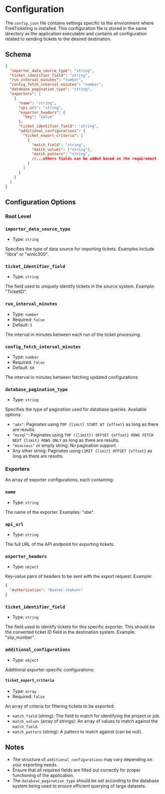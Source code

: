 # Configuration

The `config.json` file contains settings specific to the environment where FreeTicketing is installed. This configuration file is stored in the same directory as the application executable and contains all configuration related to sending tickets to the desired destination.

## Schema

```json
{
  "importer_data_source_type": "string",
  "ticket_identifier_field": "string",
  "run_interval_minutes": "number",
  "config_fetch_interval_minutes": "number",
  "database_pagination_type": "string",
  "exporters": [
    {
      "name": "string",
      "api_url": "string",
      "exporter_headers": {
        "key": "value"
      },
      "ticket_identifier_field": "string",
      "additional_configurations": {
        "ticket_export_criteria": [
          {
            "match_field": "string",
            "match_values": ["string"],
            "match_pattern": "string",
            //...others fields can be added based on the requirement
          }
        ]
      }
    }
  ]
}
```


## Configuration Options

### Root Level

### `importer_data_source_type`

- Type: `string`

Specifies the type of data source for importing tickets. Examples include "libra" or "winlc300".

### `ticket_identifier_field`

- Type: `string`

The field used to uniquely identify tickets in the source system. Example: "TicketID".

### `run_interval_minutes`

- Type: `number`
- Required: `false`
- Default: `3`

The interval in minutes between each run of the ticket processing.

### `config_fetch_interval_minutes`

- Type: `number`
- Required: `false`
- Default: `60`

The interval in minutes between fetching updated configurations.

### `database_pagination_type`

- Type: `string`

Specifies the type of pagination used for database queries. Available options:
- `"ads"`: Paginates using `TOP {limit} START AT {offset}` as long as there are results.
- `"mssql"`: Paginates using `TOP ({limit}) OFFSET {offset} ROWS FETCH NEXT {limit} ROWS ONLY` as long as there are results.
- `"msaccess"` or empty string: No pagination support.
- Any other string: Paginates using `LIMIT {limit} OFFSET {offset}` as long as there are results.

### Exporters

An array of exporter configurations, each containing:

### `name`

- Type: `string`

The name of the exporter. Examples: "xbe".

### `api_url`

- Type: `string`

The full URL of the API endpoint for exporting tickets.

### `exporter_headers`

- Type: `object`

Key-value pairs of headers to be sent with the export request. Example:


  ```json
  {
    "Authorization": "Bearer <token>"
  }
  ```


### `ticket_identifier_field`

- Type: `string`

The field used to identify tickets for this specific exporter. This should be the converted ticket ID field in the destination system. Example: "slip_number".

### `additional_configurations`

- Type: `object`


Additional exporter-specific configurations:

#### `ticket_export_criteria`

- Type: `array`
- Required: `false`

An array of criteria for filtering tickets to be exported:

- `match_field` (string): The field to match for identifying the project or job.
- `match_values` (array of strings): An array of values to match against the `match_field`.
- `match_pattern` (string): A pattern to match against (can be null).

## Notes

- The structure of `additional_configurations` may vary depending on your exporting needs.
- Ensure that all required fields are filled out correctly for proper functioning of the application.
- The `database_pagination_type` should be set according to the database system being used to ensure efficient querying of large datasets.
